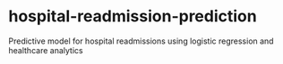 # hospital-readmission-prediction
Predictive model for hospital readmissions using logistic regression and healthcare analytics
